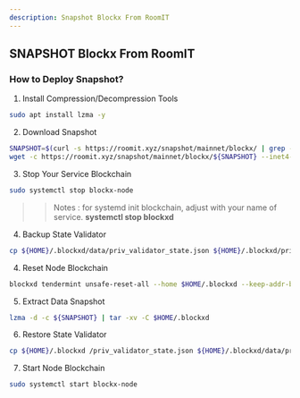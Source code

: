 ```yaml
---
description: Snapshot Blockx From RoomIT
---
```




## SNAPSHOT Blockx From RoomIT


### How to Deploy Snapshot?


1. Install Compression/Decompression Tools
```bash
sudo apt install lzma -y
```

2. Download Snapshot
```bash
SNAPSHOT=$(curl -s https://roomit.xyz/snapshot/mainnet/blockx/ | grep -i "<a href=" | grep lzma | grep -v md5sum | awk -F"=" '{print $2}' |  sed 's/"//g' | sed "s/>//g" | sed "s/ //g")
wget -c https://roomit.xyz/snapshot/mainnet/blockx/${SNAPSHOT} --inet4-only
```

3. Stop Your Service Blockchain
```bash
sudo systemctl stop blockx-node
```
>> Notes : for systemd init blockchain, adjust with your name of service. __systemctl stop blockxd__

4. Backup State Validator
```bash
cp ${HOME}/.blockxd/data/priv_validator_state.json ${HOME}/.blockxd/priv_validator_state.json
```

4. Reset Node Blockchain
```bash
blockxd tendermint unsafe-reset-all --home $HOME/.blockxd --keep-addr-book
```

5. Extract Data Snapshot
```bash
lzma -d -c ${SNAPSHOT} | tar -xv -C $HOME/.blockxd 
```

6. Restore State Validator
```bash
cp ${HOME}/.blockxd /priv_validator_state.json ${HOME}/.blockxd/data/priv_validator_state.json
```

7. Start Node Blockchain
```bash
sudo systemctl start blockx-node
```